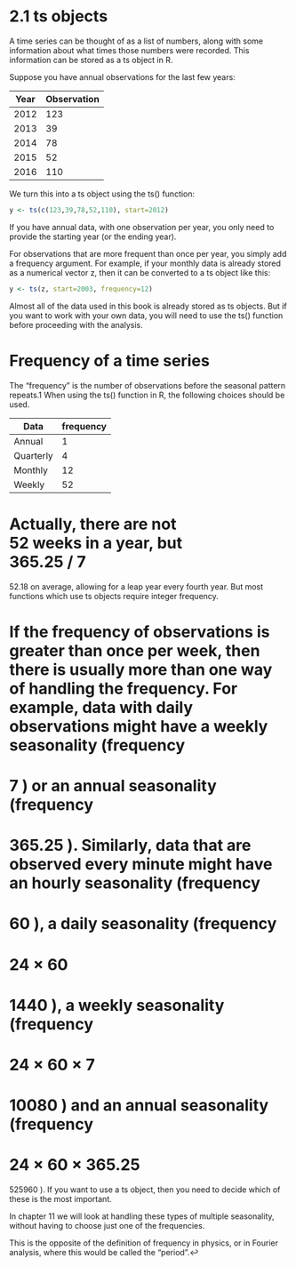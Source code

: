# 2.1 ts objects
A time series can be thought of as a list of numbers, along with some information about what times those numbers were recorded. This information can be stored as a ts object in R.

Suppose you have annual observations for the last few years:

**Year** | **Observation**
-----|-----------
2012 | 123
2013 | 39
2014 | 78
2015 | 52
2016 | 110

We turn this into a ts object using the ts() function:

```R
y <- ts(c(123,39,78,52,110), start=2012)
```

If you have annual data, with one observation per year, you only need to provide the starting year (or the ending year).

For observations that are more frequent than once per year, you simply add a frequency argument. For example, if your monthly data is already stored as a numerical vector z, then it can be converted to a ts object like this:

```R
y <- ts(z, start=2003, frequency=12)
```

Almost all of the data used in this book is already stored as ts objects. But if you want to work with your own data, you will need to use the ts() function before proceeding with the analysis.

# Frequency of a time series
The “frequency” is the number of observations before the seasonal pattern repeats.1 When using the ts() function in R, the following choices should be used.

**Data** | **frequency**
---------|--------------
Annual | 1
Quarterly | 4
Monthly	| 12
Weekly | 52


Actually, there are not  
52
  weeks in a year, but  
365.25
/
7
=
52.18
  on average, allowing for a leap year every fourth year. But most functions which use ts objects require integer frequency.

If the frequency of observations is greater than once per week, then there is usually more than one way of handling the frequency. For example, data with daily observations might have a weekly seasonality (frequency 
=
7
 ) or an annual seasonality (frequency 
=
365.25
 ). Similarly, data that are observed every minute might have an hourly seasonality (frequency 
=
60
 ), a daily seasonality (frequency 
=
24
×
60
=
1440
 ), a weekly seasonality (frequency 
=
24
×
60
×
7
=
10080
 ) and an annual seasonality (frequency 
=
24
×
60
×
365.25
=
525960
 ). If you want to use a ts object, then you need to decide which of these is the most important.

In chapter 11 we will look at handling these types of multiple seasonality, without having to choose just one of the frequencies.

This is the opposite of the definition of frequency in physics, or in Fourier analysis, where this would be called the “period”.↩
